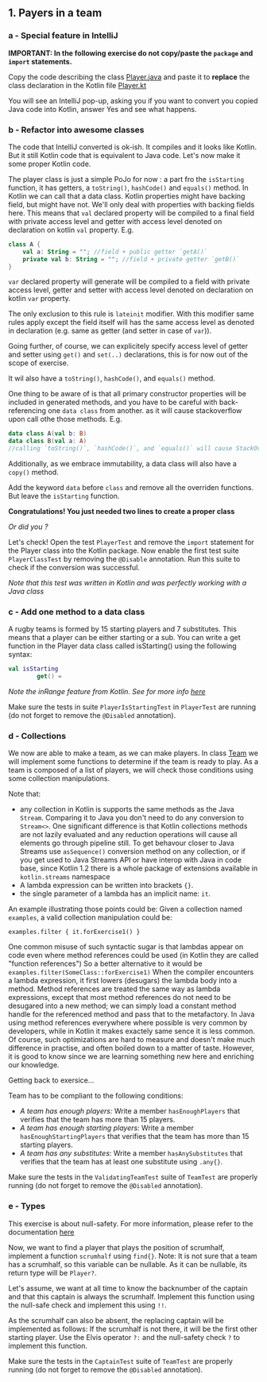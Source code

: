 ## 1. Payers in a team

### a - Special feature in IntelliJ
**IMPORTANT: In the following exercise do not copy/paste the `package` and `import` statements.**

Copy the code describing the class [Player.java](./../src/main/java/com/paulienvanalst/rugbymatch/team/Player.java) and
paste it to __replace__ the class declaration in the Kotlin file [Player.kt](../src/main/kotlin/com/paulienvanalst/rugbymatch/team/Player.kt)

You will see an  IntelliJ pop-up, asking you if you want to convert you copied Java code into Kotlin, answer Yes and see what happens.

### b - Refactor into awesome classes

The code that IntelliJ converted is ok-ish. It compiles and it looks like Kotlin. But it still Kotlin code that is equivalent to Java code. Let's now make it some proper Kotlin code.

The player class is just a simple PoJo for now : a part fro the `isStarting` function, it has getters, a `toString()`, `hashCode()` and `equals()` method.
In Kotlin we can call that a data class.
Kotlin properties might have backing field, but might have not. We'll only deal with properties with backing fields here.
This means that `val` declared property will be compiled to a final field with private access level and getter with access level denoted on declaration on kotlin `val` property.
E.g.
```kotlin
class A {
    val a: String = ""; //field + public getter `getA()`
    private val b: String = ""; //field + private getter `getB()`
}
```
`var` declared property will generate will be compiled to a field with private access level, getter and setter with access level denoted on declaration on kotlin `var` property.

The only exclusion to this rule is `lateinit` modifier. With this modifier same rules apply except the field itself will has the same access level as denoted in declaration (e.g. same as getter (and setter in case of `var`)).

Going further, of course, we can explicitely specify access level of getter and setter using `get()` and `set(..)` declarations, this is for now out of the scope of exercise.

It wil also have a `toString()`, `hashCode()`, and `equals()` method.

One thing to be aware of is that all primary constructor properties will be included in generated methods, and you have to be careful with back-referencing one `data class` from another.
as it will cause stackoverflow upon call othe those methods.
E.g.
```kotlin
data class A(val b: B)
data class B(val a: A)
//calling `toString()`, `hashCode()`, and `equals()` will cause StackOverFlow in runtime.
```
Additionally, as we embrace immutability, a data class will also have a `copy()` method.

Add the keyword `data` before `class` and remove all the overriden functions. But leave the `isStarting` function.

**Congratulations! You just needed two lines to create a proper class**

_Or did you ?_

Let's check! Open the test `PlayerTest` and remove the `import` statement for the Player class into the Kotlin package.
Now enable the first test suite `PlayerClassTest` by removing the `@Disable` annotation. Run this suite to check if the conversion was successful.

*Note that this test was written in Kotlin and was perfectly working with a Java class*

###  c - Add one method to a data class
A rugby teams is formed by 15 starting players and 7 substitutes. This means that a player can be either starting or a sub.
 You can write a get function in the Player data class called isStarting() using the following syntax:
```kotlin
val isStarting
        get() =
```
*Note the inRange feature from Kotlin. See for more info [here](https://kotlinlang.org/docs/reference/ranges.html)*

Make sure the tests in suite `PlayerIsStartingTest` in `PlayerTest` are running (do not forget to remove the `@Disabled` annotation).

###  d - Collections

We now are able to make a team, as we can make players.
In class [Team](../src/main/kotlin/com/paulienvanalst/rugbymatch/team/Team.kt) we will implement some functions to determine if the team is ready to play.
As a team is composed of a list of players, we will check those conditions using some collection manipulations.

Note that:
 * any collection in Kotlin is supports the same methods as the Java `Stream`. Comparing it to Java you don't need to do any conversion to `Stream<>`.
 One significant difference is that Kotlin collections methods are not lazily evaluated and any reduction operations will cause all elements go through pipeline still.
 To get behavour closer to Java Streams use `asSequence()` conversion method on any collection, or if you get used to
  Java Streams API or have interop with Java in code base, since Kotlin 1.2 there is a whole package of extensions available in `kotlin.streams` namespace
 * A lambda expression can be written into brackets `{}`.
 * the single parameter of a lambda has an implicit name: `it`.

 An example illustrating those points could be:  Given a collection named `examples`, a valid collection manipulation could be:

 `examples.filter { it.forExercise1() }`

 One common misuse of such syntactic sugar is that lambdas appear on code even where method references could be used (in Kotlin they are called "function references")
 So a better alternative to it would be
 `examples.filter(SomeClass::forExercise1)`
 When the compiler encounters a lambda expression, it first lowers (desugars) the lambda body into a method.
 Method references are treated the same way as lambda expressions,
  except that most method references do not need to be desugared into a new method;
   we can simply load a constant method handle for the referenced method and pass that to the metafactory.
 In Java using method references everywhere where possible is very common by developers, while in Kotlin it makes exactely same sence it is less common.
 Of course, such optimizations are hard to measure and doesn't make much difference in practise, and often boiled down to a matter of taste.
 However, it is good to know since we are learning something new here and enriching our knowledge.

Getting back to exersice...

Team has to be compliant to the following conditions:
 - _A team has enough players:_ Write a member `hasEnoughPlayers` that verifies that the team has more than 15 players.
 - _A team has enough starting players:_ Write a member `hasEnoughStartingPlayers` that verifies that the team has more than 15 starting players.
 - _A team has any substitutes_: Write a member `hasAnySubstitutes` that verifies that the team has at least one substitute using `.any{}`.


Make sure the tests in the `ValidatingTeamTest` suite of `TeamTest` are properly running (do not forget to remove the `@Disabled` annotation).

### e - Types
This exercise is about null-safety. For more information, please refer to the documentation [here](https://kotlinlang.org/docs/reference/null-safety.html)

Now, we want to find a player that plays the position of scrumhalf, implement a function `scrumhalf` using `find{}`.
Note: It is not sure that a team has a scrumhalf, so this variable can be nullable.
As it can be nullable, its return type will be `Player?`.

Let's assume, we want at all time to know the backnumber of the captain and that this captain is always the scrumhalf.
Implement this function using the null-safe check and implement this using `!!`.

As the scrumhalf can also be absent, the replacing captain will be implemented as follows:
If the scrumhalf is not there, it will be the first other starting player.
Use the Elvis operator `?:` and the null-safety check `?` to implement this function.

Make sure the tests in the `CaptainTest` suite of `TeamTest` are properly running (do not forget to remove the `@Disabled` annotation).

